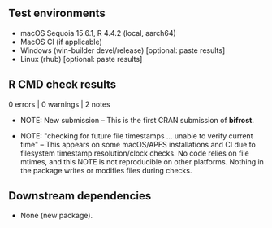 ## Test environments
- macOS Sequoia 15.6.1, R 4.4.2 (local, aarch64)
- MacOS CI (if applicable)
- Windows (win-builder devel/release) [optional: paste results]
- Linux (rhub) [optional: paste results]

## R CMD check results
0 errors | 0 warnings | 2 notes

* NOTE: New submission
  – This is the first CRAN submission of **bifrost**.

* NOTE: "checking for future file timestamps ... unable to verify current time"
  – This appears on some macOS/APFS installations and CI due to filesystem
    timestamp resolution/clock checks. No code relies on file mtimes, and this
    NOTE is not reproducible on other platforms. Nothing in the package writes
    or modifies files during checks.

## Downstream dependencies
- None (new package).
